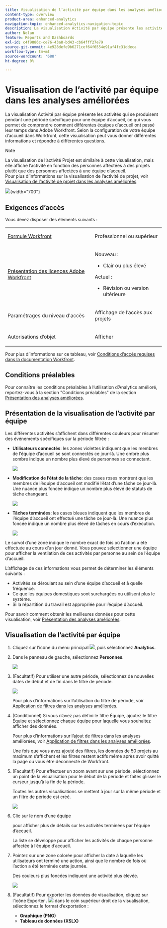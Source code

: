 ```yaml
---
title: Visualisation de l’activité par équipe dans les analyses améliorées
content-type: overview
product-area: enhanced-analytics
navigation-topic: enhanced-analytics-navigation-topic
description: La visualisation Activité par équipe présente les activités qui se produisent pendant une période spécifique pour une équipe d’accueil, ce qui vous permet de comprendre comment différentes équipes d’accueil ont passé leur temps dans Adobe Workfront. Selon la configuration de votre équipe d’accueil dans Workfront, cette visualisation peut vous donner différentes informations et répondre à différentes questions.
author: Nolan
feature: Reports and Dashboards
exl-id: c4f9886c-ce76-43a8-bd43-cb64fff27e79
source-git-commit: 4e928defe9b6271cef64f6554e91af4fc31ddeca
workflow-type: tm+mt
source-wordcount: '688'
ht-degree: 0%

---
```


# Visualisation de l’activité par équipe dans les analyses améliorées

<!-- Audited: 12/2023 -->

La visualisation Activité par équipe présente les activités qui se produisent pendant une période spécifique pour une équipe d’accueil, ce qui vous permet de comprendre comment différentes équipes d’accueil ont passé leur temps dans Adobe Workfront. Selon la configuration de votre équipe d’accueil dans Workfront, cette visualisation peut vous donner différentes informations et répondre à différentes questions.

>[!NOTE]
>
>La visualisation de l’activité Projet est similaire à cette visualisation, mais elle affiche l’activité en fonction des personnes affectées à des projets plutôt que des personnes affectées à une équipe d’accueil.\
>Pour plus d’informations sur la visualisation de l’activité de projet, voir [Visualisation de l’activité de projet dans les analyses améliorées](../enhanced-analytics/project-activity-overview.md).

![](assets/activity-by-team-350x113.png){width="700"}

## Exigences d’accès

Vous devez disposer des éléments suivants :

<table style="table-layout:auto"> 
 <col> 
 <col> 
 <tbody> 
  <tr> 
   <td role="rowheader"><a href="https://www.workfront.com/plans" target="_blank">Formule Workfront</a></td> 
   <td> <p>Professionnel ou supérieur</p> </td> 
  </tr> 
  <tr> 
   <td role="rowheader"><a href="../administration-and-setup/add-users/access-levels-and-object-permissions/wf-licenses.md" class="MCXref xref">Présentation des licences Adobe Workfront</a></td> 
   <td>
      <p>Nouveau :</p> 
         <ul><li>Clair ou plus élevé</li></ul>
      <p>Actuel :</p>
         <ul><li>Révision ou version ultérieure</li></ul>
   </td> 
  </tr> 
  <tr> 
   <td role="rowheader">Paramétrages du niveau d'accès</td> 
   <td> <p>Affichage de l’accès aux projets</p> <!--<p>Note: If you still don't have access, ask your Workfront administrator if they set additional restrictions in your access level.<br>For information on how a Workfront administrator can change your access level, see <a href="../administration-and-setup/add-users/configure-and-grant-access/create-modify-access-levels.md" class="MCXref xref">Create or modify custom access levels</a>.</p>--> </td> 
  </tr> 
  <tr> 
   <td role="rowheader">Autorisations d’objet</td> 
   <td> <p>Afficher</p> <!--<p>For information on requesting additional access, see <a href="../workfront-basics/grant-and-request-access-to-objects/request-access.md" class="MCXref xref">Request access to objects </a>.</p>--> </td> 
  </tr> 
 </tbody> 
</table>

Pour plus d’informations sur ce tableau, voir [Conditions d’accès requises dans la documentation Workfront](/help/quicksilver/administration-and-setup/add-users/access-levels-and-object-permissions/access-level-requirements-in-documentation.md).

## Conditions préalables

Pour connaître les conditions préalables à l’utilisation d’Analytics amélioré, reportez-vous à la section &quot;Conditions préalables&quot; de la section [Présentation des analyses améliorées](../enhanced-analytics/enhanced-analytics-overview.md).

## Présentation de la visualisation de l’activité par équipe

Les différentes activités s’affichent dans différentes couleurs pour résumer des événements spécifiques sur la période filtrée :

* **Utilisateurs connectés**: les zones violettes indiquent que les membres de l’équipe d’accueil se sont connectés ce jour-là. Une ombre plus sombre indique un nombre plus élevé de personnes se connectant.

  ![](assets/project-activity-users-logged-in.png)

* **Modification de l’état de la tâche**: des cases roses montrent que les membres de l’équipe d’accueil ont modifié l’état d’une tâche ce jour-là. Une nuance plus foncée indique un nombre plus élevé de statuts de tâche changeant.

  ![](assets/project-activity-task-status-changes.png)

* **Tâches terminées**: les cases bleues indiquent que les membres de l’équipe d’accueil ont effectué une tâche ce jour-là. Une nuance plus foncée indique un nombre plus élevé de tâches en cours d’exécution.

  ![](assets/project-activity-tasks-completed.png)

Le survol d’une zone indique le nombre exact de fois où l’action a été effectuée au cours d’un jour donné. Vous pouvez sélectionner une équipe pour afficher la ventilation de ces activités par personne au sein de l’équipe d’accueil.

L’affichage de ces informations vous permet de déterminer les éléments suivants :

* Activités se déroulant au sein d’une équipe d’accueil et à quelle fréquence.
* Ce que les équipes domestiques sont surchargées ou utilisent plus le système.
* Si la répartition du travail est appropriée pour l’équipe d’accueil.

Pour savoir comment obtenir les meilleures données pour cette visualisation, voir [Présentation des analyses améliorées](../enhanced-analytics/enhanced-analytics-overview.md).

## Visualisation de l’activité par équipe

1. Cliquez sur l’icône du menu principal ![](assets/main-menu-icon-16x12.png), puis sélectionnez **Analytics**.
1. Dans le panneau de gauche, sélectionnez **Personnes**.

   ![](assets/people-area-cropped-qs-350x276.png)

1. (Facultatif) Pour utiliser une autre période, sélectionnez de nouvelles dates de début et de fin dans le filtre de période.

   ![](assets/filters-select-date-range-350x344.png)

   Pour plus d’informations sur l’utilisation du filtre de période, voir [Application de filtres dans les analyses améliorées](../enhanced-analytics/use-enhanced-analytics-filters.md).

1. (Conditionnel) Si vous n’avez pas défini le filtre Équipe, ajoutez le filtre Équipe et sélectionnez chaque équipe pour laquelle vous souhaitez afficher des données.

   Pour plus d’informations sur l’ajout de filtres dans les analyses améliorées, voir [Application de filtres dans les analyses améliorées](../enhanced-analytics/use-enhanced-analytics-filters.md).

   Une fois que vous avez ajouté des filtres, les données de 50 projets au maximum s’affichent et les filtres restent actifs même après avoir quitté la page ou vous être déconnecté de Workfront.

1. (Facultatif) Pour effectuer un zoom avant sur une période, sélectionnez un point de la visualisation pour le début de la période et faites glisser le curseur jusqu’à la fin de la période.

   Toutes les autres visualisations se mettent à jour sur la même période et un filtre de période est créé.

   ![](assets/timeframe-filter-350x220.png)

1. Clic sur le nom d’une équipe

   <!--
   <MadCap:conditionalText data-mc-conditions="QuicksilverOrClassic.Draft mode">
   or role
   </MadCap:conditionalText>
   -->

   pour afficher plus de détails sur les activités terminées par l’équipe d’accueil.

   La liste se développe pour afficher les activités de chaque personne affectée à l’équipe d’accueil.

   <!--
   <span style="color: #ff1493;" data-mc-conditions="QuicksilverOrClassic.Draft mode"> Role not available</span>
   -->

1. Pointez sur une zone colorée pour afficher la date à laquelle les utilisateurs ont terminé une action, ainsi que le nombre de fois où l’action a été terminée cette journée.

   Des couleurs plus foncées indiquent une activité plus élevée.

   ![](assets/activity-by-team-activity-pop-up-350x155.png)

1. (Facultatif) Pour exporter les données de visualisation, cliquez sur l’icône Exporter . ![](assets/export.png) dans le coin supérieur droit de la visualisation, sélectionnez le format d’exportation :

   * **Graphique (PNG)**
   * **Tableau de données (XSLX)**

